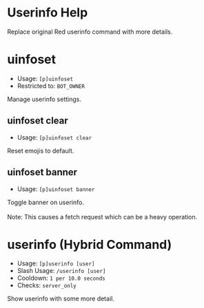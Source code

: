 # Userinfo Help

Replace original Red userinfo command with more details.

# uinfoset
 - Usage: `[p]uinfoset `
 - Restricted to: `BOT_OWNER`

Manage userinfo settings.

## uinfoset clear
 - Usage: `[p]uinfoset clear `

Reset emojis to default.

## uinfoset banner
 - Usage: `[p]uinfoset banner `

Toggle banner on userinfo.<br/><br/>Note: This causes a fetch request which can be a heavy operation.

# userinfo (Hybrid Command)
 - Usage: `[p]userinfo [user] `
 - Slash Usage: `/userinfo [user] `
 - Cooldown: `1 per 10.0 seconds`
 - Checks: `server_only`

Show userinfo with some more detail.

